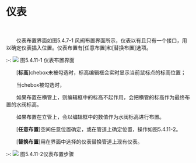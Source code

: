 # 仪表
<br/>

&emsp;&emsp;仪表布置界面如图5.4.7\-1 风阀布置界面所示，仪表以有且只有一个接口，用以确定仪表插入位置。仪表布置有\[任意布置\]和\[替换布置\]选项。
<br/>

:-: ![](images/216.png)
图5.4.11\-1 仪表布置界面
<br/>

&emsp;&emsp;\[**标高**\]chebox未被勾选时，标高编辑框会实时显示当前鼠标点的标高位置；

&emsp;&emsp;当chebox被勾选时，

&emsp;&emsp;如果布置在横管上，则编辑框中的标高不起作用，会把横管的标高作为最终布置的水阀标高。

&emsp;&emsp;如果布置在立管上，会以编辑框中的数值作为水阀标高进行布置。

&emsp;&emsp;\[**任意布置**\]空间任意位置确定，或在管道上确定位置，操作如图5.4.11\-2。

&emsp;&emsp;\[**替换布置**\]用在界面中选择的仪表替换管道上现有仪表。
<br/>

:-: ![](images/217.png)
图5.4.11\-2仪表布置步骤